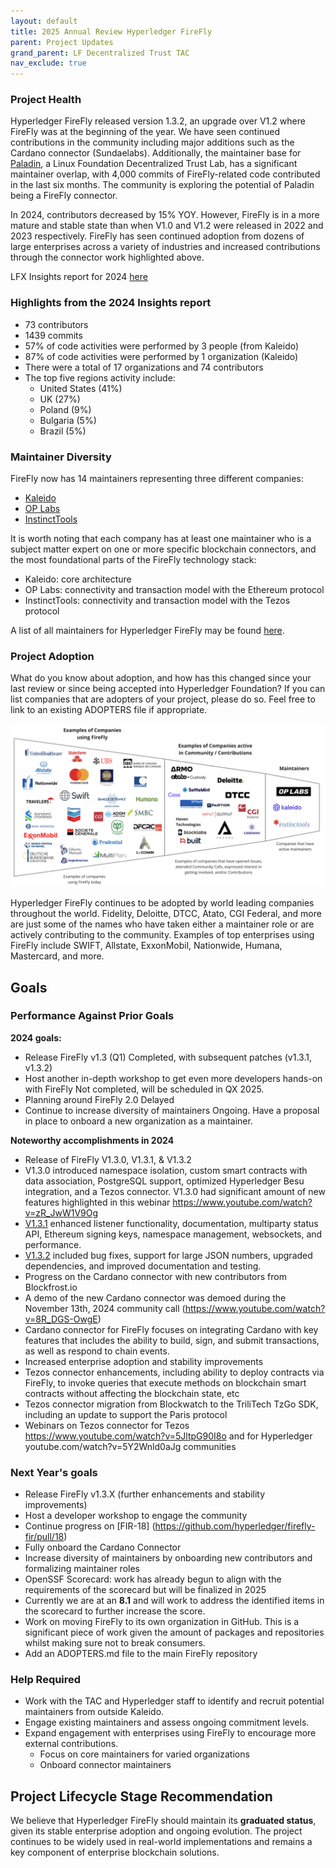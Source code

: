 ```yaml
---
layout: default
title: 2025 Annual Review Hyperledger FireFly
parent: Project Updates
grand_parent: LF Decentralized Trust TAC
nav_exclude: true
---
```


### Project Health

Hyperledger FireFly released version 1.3.2, an upgrade over V1.2 where FireFly was at the beginning of the year. We have seen continued contributions in the community including major additions such as the Cardano connector (Sundaelabs). Additionally, the maintainer base for [Paladin](https://www.lfdecentralizedtrust.org/blog/announcing-paladin-an-lf-decentralized-trust-lab-for-programmable-privacy-on-evm), a Linux Foundation Decentralized Trust Lab, has a significant maintainer overlap, with 4,000 commits of FireFly-related code contributed in the last six months. The community is exploring the potential of Paladin being a FireFly connector.

In 2024, contributors decreased by 15% YOY. However, FireFly is in a more mature and stable state than when V1.0 and V1.2 were released in 2022 and 2023 respectively. FireFly has seen continued adoption from dozens of large enterprises across a variety of industries and increased contributions through the connector work highlighted above.

LFX Insights report for 2024 [here](https://insights.lfx.linuxfoundation.org/foundation/lf-decentralized-trust/overview/github?project=firefly&repository=all&routedFrom=Github&dateFilters=2024-01-01%20to%202024-12-31&dateRange=2024-01-01%20to%202024-12-31&compare=PP&granularity=month&hideBots=true)

### Highlights from the 2024 Insights report

* 73 contributors
* 1439 commits
* 57% of code activities were performed by 3 people (from Kaleido)
* 87% of code activities were performed by 1 organization (Kaleido)
* There were a total of 17 organizations and 74 contributors
* The top five regions activity include:
  * United States (41%)
  * UK (27%)
  * Poland (9%)
  * Bulgaria (5%)
  * Brazil (5%)

### Maintainer Diversity

FireFly now has 14 maintainers representing three different companies:

* [Kaleido](https://kaleido.io/)
* [OP Labs](https://www.oplabs.co/)
* [InstinctTools](https://www.instinctools.com/)

It is worth noting that each company has at least one maintainer who is a subject matter expert on one or more specific blockchain connectors, and the most foundational parts of the FireFly technology stack:

* Kaleido: core architecture
* OP Labs: connectivity and transaction model with the Ethereum protocol
* InstinctTools: connectivity and transaction model with the Tezos protocol

A list of all maintainers for Hyperledger FireFly may be found [here](https://wiki.hyperledger.org/display/FIR/Maintainers).

### Project Adoption

What do you know about adoption, and how has this changed since your last review or since being accepted into Hyperledger Foundation? If you can list companies that are adopters of your project, please do so. Feel free to link to an existing ADOPTERS file if appropriate.

![project adoption](./2025-annual-Hyperledger-FireFly-project-adoption.png)

Hyperledger FireFly continues to be adopted by world leading companies throughout the world. Fidelity, Deloitte, DTCC, Atato, CGI Federal, and more are just some of the names who have taken either a maintainer role or are actively contributing to the community. Examples of top enterprises using FireFly include SWIFT, Allstate, ExxonMobil, Nationwide, Humana, Mastercard, and more.

## Goals

### Performance Against Prior Goals

**2024 goals:**

* Release FireFly v1.3 (Q1) Completed, with subsequent patches (v1.3.1, v1.3.2)
* Host another in-depth workshop to get even more developers hands-on with FireFly Not completed, will be scheduled in QX 2025.
* Planning around FireFly 2.0 Delayed
* Continue to increase diversity of maintainers Ongoing. Have a proposal in place to onboard a new organization as a maintainer.

**Noteworthy accomplishments in 2024**

* Release of FireFly V1.3.0, V1.3.1, & V1.3.2
* V1.3.0 introduced namespace isolation, custom smart contracts with data association, PostgreSQL support, optimized Hyperledger Besu integration, and a Tezos connector. V1.3.0 had significant amount of new features highlighted in this webinar <https://www.youtube.com/watch?v=zR_JwW1V9Og>
* [V1.3.1](https://github.com/hyperledger/firefly/releases/tag/v1.3.1) enhanced listener functionality, documentation, multiparty status API, Ethereum signing keys, namespace management, websockets, and performance.
* [V1.3.2](https://github.com/hyperledger/firefly/releases/tag/v1.3.2) included bug fixes, support for large JSON numbers, upgraded dependencies, and improved documentation and testing.
* Progress on the Cardano connector with new contributors from Blockfrost.io
* A demo of the new Cardano connector was demoed during the November 13th, 2024 community call (<https://www.youtube.com/watch?v=8R_DGS-OwgE>)
* Cardano connector for FireFly focuses on integrating Cardano with key features that includes the ability to build, sign, and submit transactions, as well as respond to chain events.
* Increased enterprise adoption and stability improvements
* Tezos connector enhancements, including ability to deploy contracts via FireFly, to invoke queries that execute methods on blockchain smart contracts without affecting the blockchain state, etc
* Tezos connector migration from Blockwatch to the TriliTech TzGo SDK, including an update to support the Paris protocol
* Webinars on Tezos connector for Tezos <https://www.youtube.com/watch?v=5JltpG90I8o> and for Hyperledger youtube.com/watch?v=5Y2Wnld0aJg communities

### Next Year's goals

* Release FireFly v1.3.X (further enhancements and stability improvements)
* Host a developer workshop to engage the community
* Continue progress on [FIR-18] (<https://github.com/hyperledger/firefly-fir/pull/18>)
* Fully onboard the Cardano Connector
* Increase diversity of maintainers by onboarding new contributors and formalizing maintainer roles
* OpenSSF Scorecard: work has already begun to align with the requirements of the scorecard but will be finalized in 2025
* Currently we are at an **8.1** and will work to address the identified items in the scorecard to further increase the score.
* Work on moving FireFly to its own organization in GitHub. This is a significant piece of work given the amount of packages and repositories whilst making sure not to break consumers.
* Add an ADOPTERS.md file to the main FireFly repository

### Help Required

* Work with the TAC and Hyperledger staff to identify and recruit potential maintainers from outside Kaleido.
* Engage existing maintainers and assess ongoing commitment levels.
* Expand engagement with enterprises using FireFly to encourage more external contributions.
  * Focus on core maintainers for varied organizations
  * Onboard connector maintainers

## Project Lifecycle Stage Recommendation

We believe that Hyperledger FireFly should maintain its **graduated status**, given its stable enterprise adoption and ongoing evolution. The project continues to be widely used in real-world implementations and remains a key component of enterprise blockchain solutions.
